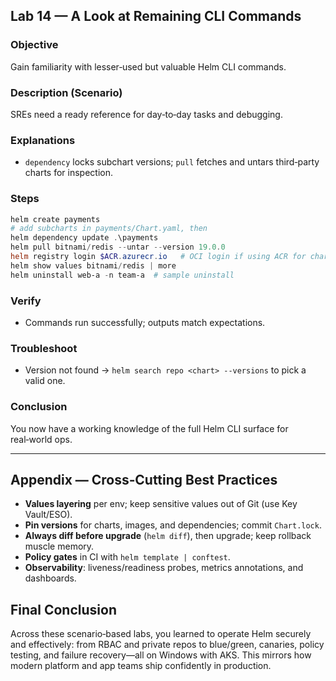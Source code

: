 ## Lab 14 — A Look at Remaining CLI Commands

### Objective

Gain familiarity with lesser‑used but valuable Helm CLI commands.

### Description (Scenario)

SREs need a ready reference for day‑to‑day tasks and debugging.

### Explanations

* `dependency` locks subchart versions; `pull` fetches and untars third‑party charts for inspection.

### Steps

```powershell
helm create payments
# add subcharts in payments/Chart.yaml, then
helm dependency update .\payments
helm pull bitnami/redis --untar --version 19.0.0
helm registry login $ACR.azurecr.io   # OCI login if using ACR for charts
helm show values bitnami/redis | more
helm uninstall web-a -n team-a  # sample uninstall
```

### Verify

* Commands run successfully; outputs match expectations.

### Troubleshoot

* Version not found → `helm search repo <chart> --versions` to pick a valid one.

### Conclusion

You now have a working knowledge of the full Helm CLI surface for real‑world ops.

---

## Appendix — Cross‑Cutting Best Practices

* **Values layering** per env; keep sensitive values out of Git (use Key Vault/ESO).
* **Pin versions** for charts, images, and dependencies; commit `Chart.lock`.
* **Always diff before upgrade** (`helm diff`), then upgrade; keep rollback muscle memory.
* **Policy gates** in CI with `helm template | conftest`.
* **Observability**: liveness/readiness probes, metrics annotations, and dashboards.

## Final Conclusion

Across these scenario‑based labs, you learned to operate Helm securely and effectively: from RBAC and private repos to blue/green, canaries, policy testing, and failure recovery—all on Windows with AKS. This mirrors how modern platform and app teams ship confidently in production.
